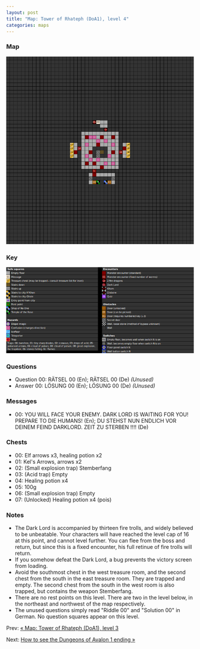 ```yaml
---
layout: post
title: "Map: Tower of Rhateph (DoA1), level 4"
categories: maps
---
```


### Map

![Dungeons of Avalon, tower level 4 map](../images/doa1-t4.png "Tower level 4 map")

### Key

![Dungeons of Avalon, map key](../images/doa1-key.png "Map key")

### Questions

* Question 00: R&Auml;TSEL 00 (En);
      R&Auml;TSEL 00 (De) _(Unused)_
* Answer 00: L&Ouml;SUNG 00 (En);
      L&Ouml;SUNG 00 (De) _(Unused)_

### Messages

* 00: YOU WILL FACE YOUR ENEMY. DARK LORD IS WAITING FOR YOU! PREPARE TO DIE HUMANS! (En);
      DU STEHST NUN ENDLICH VOR DEINEM FEIND DARKLORD. ZEIT ZU STERBEN !!!! (De)

### Chests

* 00: Elf arrows x3, healing potion x2
* 01: Kel's Arrows, arrows x2
* 02: (Small explosion trap) Stemberfang
* 03: (Acid trap) Empty
* 04: Healing potion x4
* 05: 100g
* 06: (Small explosion trap) Empty
* 07: (Unlocked) Healing potion x4 (pois)

### Notes

* The Dark Lord is accompanied by thirteen fire trolls, and widely
  believed to be unbeatable. Your characters will have reached the level cap of
  16 at this point, and cannot level further. You can flee from the boss and
  return, but since this is a fixed encounter, his full retinue of fire trolls
  will return.
* If you somehow defeat the Dark Lord, a bug prevents the victory screen
  from loading.
* Avoid the southmost chest in the west treasure room, and the second chest
  from the south in the east treasure room. They are trapped and empty.
  The second chest from the south in the west room is also trapped, but
  contains the weapon Stemberfang.
* There are no rest points on this level. There are two in the level below,
  in the northeast and northwest of the map respectively.
* The unused questions simply read "Riddle 00" and "Solution 00" in German.
  No question squares appear on this level.

Prev: [&laquo; Map: Tower of Rhateph (DoA1), level 3](doa1-tower3.html)

Next: [How to see the Dungeons of Avalon 1 ending &raquo;](../secrets/doa1-ending.html)
